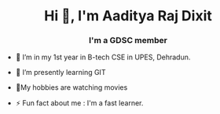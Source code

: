 <h1 align="center">Hi 👋, I'm Aaditya Raj Dixit</h1>
<h3 align="center">I'm a GDSC member</h3>

- 🔭 I’m in my 1st year in B-tech CSE in UPES, Dehradun.
- 🌱 I’m presently learning GIT
- 💬My hobbies are watching movies

- ⚡ Fun fact about me :  I'm a fast learner.


